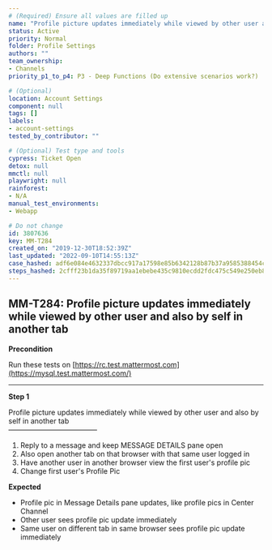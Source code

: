 ```yaml
---
# (Required) Ensure all values are filled up
name: "Profile picture updates immediately while viewed by other user and also by self in another tab"
status: Active
priority: Normal
folder: Profile Settings
authors: ""
team_ownership: 
- Channels
priority_p1_to_p4: P3 - Deep Functions (Do extensive scenarios work?)

# (Optional)
location: Account Settings
component: null
tags: []
labels: 
- account-settings
tested_by_contributor: ""

# (Optional) Test type and tools
cypress: Ticket Open
detox: null
mmctl: null
playwright: null
rainforest: 
- N/A
manual_test_environments:
- Webapp

# Do not change
id: 3807636
key: MM-T284
created_on: "2019-12-30T18:52:39Z"
last_updated: "2022-09-10T14:55:13Z"
case_hashed: adf6e084e4632337dbcc917a17598e85b6342128b87b37a9585388454c34f5c8172247251e2b9e394a5e4a367e487d01
steps_hashed: 2cfff23b1da35f89719aa1ebebe435c9810ecdd2fdc475c549e250eb8bc94bf324cbc4e41b890d0082569c4d7d02be41
---
```


<!-- (Auto-generated) Based on frontmatter's "key" and "name" -->

## MM-T284: Profile picture updates immediately while viewed by other user and also by self in another tab

**Precondition**

Run these tests on [https://rc.test.mattermost.com](https://mysql.test.mattermost.com/)

---

**Step 1**

Profile picture updates immediately while viewed by other user and also by self in another tab\
–––––––––––––––––––––––––

1. Reply to a message and keep MESSAGE DETAILS pane open
2. Also open another tab on that browser with that same user logged in
3. Have another user in another browser view the first user's profile pic
4. Change first user's Profile Pic

**Expected**

- Profile pic in Message Details pane updates, like profile pics in Center Channel
- Other user sees profile pic update immediately
- Same user on different tab in same browser sees profile pic update immediately
